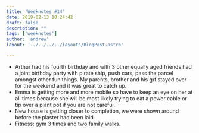```yaml
---
title: 'Weeknotes #14'
date: 2019-02-13 10:24:42
draft: false
description: ""
tags: ['weeknotes']
author: 'andrew'
layout: '../../../../layouts/BlogPost.astro'

---
```

*   Arthur had his fourth birthday and with 3 other equally aged friends had a joint birthday party with pirate ship, push cars, pass the parcel amongst other fun things. My parents, brother and his g/f stayed over for the weekend and it was great to catch up.
*   Emma is getting more and more mobile so have to keep an eye on her at all times because she will be most likely trying to eat a power cable or tip over a plant pot if you are not careful.
*   New house is getting closer to completion, we were shown around before the plaster had been laid.
*   Fitness: gym 3 times and two family walks.
